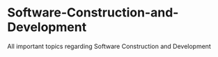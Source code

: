 # Software-Construction-and-Development
All important topics regarding Software Construction and Development 
